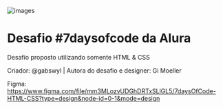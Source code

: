 ![images](https://github.com/gabswyl/7daysofcode/assets/129692053/9273508b-3d23-4a3f-a0a8-3c05cd41be3b)


<h1>Desafio #7daysofcode da Alura</h1>

Desafio proposto utilizando somente HTML & CSS

Criador: @gabswyl | Autora do desafio e designer: Gi Moeller


Figma: https://www.figma.com/file/mm3MLozvUDGhDRTxSLlGL5/7daysOfCode-HTML-CSS?type=design&node-id=0-1&mode=design
